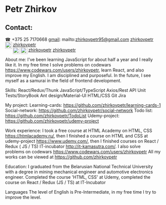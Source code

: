 # Petr Zhirkov #

## Contact: ##
☎ +375 25 7170668
[gmail]: mailto:zhirkovpetr95@gmail.com [zhirkovpetr](mailto:zhirkovpetr95@gmail.com) 
[<img align='left' alt='zhirkov_petr | telegram' width='22px' src='https://cdn.jsdelivr.net/npm/simple-icons@v3/icons/telegram.svg' />][telegram] [zhirkovpetr](https://t.me/zhirkovpetr)  
[<img align='left' alt='zhirkov_petr | github' width='22px' src='https://cdn.jsdelivr.net/npm/simple-icons@v3/icons/github.svg' />][github] [zhirkovpetr](https://github.com/zhirkovpetr) 
[<img align='left' alt='zhirkov_petr | codewars' width='22px' src='https://cdn.jsdelivr.net/npm/simple-icons@v3/icons/codewars.svg' />][codewars] [zhirkovpetr](https://www.codewars.com/users/zhirkov_petr) 

[telegram]: https://t.me/zhirkovpetr
[codewars]: https://www.codewars.com/users/zhirkov_petr
[github]: https://github.com/zhirkovpetr
[gmail]: mailto:zhirkovpetr95@gmail.com

About me:
I've been learning JavaScript for about half a year and I really like it.
In my free time I solve problems on codewars https://www.codewars.com/users/zhirkovpetr, learn React, and also improve my English.
I am disciplined and purposeful.
In the future, I see myself as a samurai in the field of frontend development.

Skills:
React/Redux/Thunk
JavaScript/TypeScript
Axios/Rest API
Unit Tests/StoryBook
Ant design/Material-UI
HTML/CSS
Git
Jira


My project:
Learning-cards: https://github.com/zhirkovpetr/learning-cards-1
Social-network: https://github.com/zhirkovpetr/social-network
Todo list: https://github.com/zhirkovpetr/TodoList
Udemy-project: https://github.com/zhirkovpetr/udemy-project

Work experience:
I took a free course at HTML Academy on HTML, CSS https://htmlacademy.ru/, then I finished a course on HTML and CSS at udemy-project https://www.udemy.com/, then I finished courses on React / Redux ( JS / TS) IT-incubator http://it-kamasutra.com/.
I also solve problems on codewars https://www.codewars.com/users/zhirkovpetr
All my works can be viewed at https://github.com/zhirkovpetr


Education:
I graduated from the Belarusian National Technical University with a degree in mining mechanical engineer and automotive electronics engineer.
Completed the course 'HTML, CSS' at Udemy, completed the course on React / Redux (JS / TS) at IT-Incubator

Languages
The level of English is Pre-Intermediate, in my free time I try to improve the level.